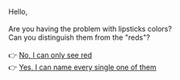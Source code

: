 Hello,  
<br>
Are you having the problem with lipsticks colors?    
Can you distinguish them from the "reds"?    
<br>
👉 [No, I can only see red](./docs/NO.md)     
👉 [Yes, I can name every single one of them](./docs/YES.md) 